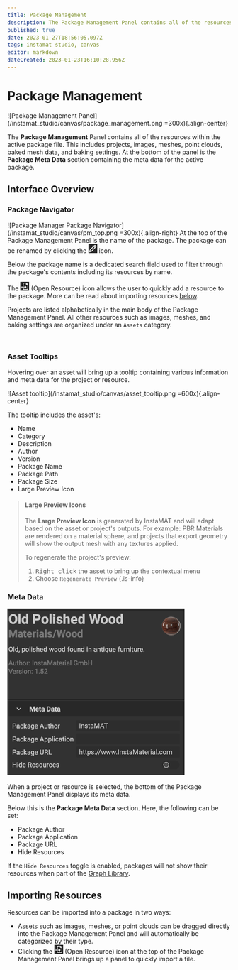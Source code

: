 ```yaml
---
title: Package Management
description: The Package Management Panel contains all of the resources within the active package file. This includes projects, images, meshes, point clouds, baked mesh data, and baking settings.
published: true
date: 2023-01-27T18:56:05.097Z
tags: instamat studio, canvas
editor: markdown
dateCreated: 2023-01-23T16:10:28.956Z
---
```


# Package Management

![Package Management Panel](/instamat_studio/canvas/package_management.png =300x){.align-center}

The **Package Management** Panel contains all of the resources within the active package file. This includes projects, images, meshes, point clouds, baked mesh data, and baking settings. At the bottom of the panel is the **Package Meta Data** section containing the meta data for the active package.

## Interface Overview

### Package Navigator

![Package Manager Package Navigator](/instamat_studio/canvas/pm_top.png =300x){.align-right} At the top of the Package Management Panel is the name of the package. The package can be renamed by clicking the ![Pencil Icon](/instamat_studio/canvas/pencil_icon.png) icon.

Below the package name is a dedicated search field used to filter through the package's contents including its resources by name.

The ![Open Resource](/instamat_studio/canvas/open_resource_icon.png) (Open Resource) icon allows the user to quickly add a resource to the package. More can be read about importing resources <a href="#importing-resources">below</a>.

Projects are listed alphabetically in the main body of the Package Management Panel. All other resources such as images, meshes, and baking settings are organized under an `Assets` category.

<br style="clear: right;"/>

### Asset Tooltips

Hovering over an asset will bring up a tooltip containing various information and meta data for the project or resource.

![Asset tooltip](/instamat_studio/canvas/asset_tooltip.png =600x){.align-center}

The tooltip includes the asset's:

- Name
- Category
- Description
- Author
- Version
- Package Name
- Package Path
- Package Size
- Large Preview Icon

> #### Large Preview Icons
> The **Large Preview Icon** is generated by InstaMAT and will adapt based on the asset or project's outputs. For example: PBR Materials are rendered on a material sphere, and projects that export geometry will show the output mesh with any textures applied.
>
> To regenerate the project's preview:
>
> 1. <kbd>Right click</kbd> the asset to bring up the contextual menu
> 2. Choose `Regenerate Preview`
{.is-info}

### Meta Data

<img src="/instamat_studio/canvas/pm_bottom.png" width="400"/>

When a project or resource is selected, the bottom of the Package Management Panel displays its meta data.

Below this is the **Package Meta Data** section. Here, the following can be set:

- Package Author
- Package Application
- Package URL
- Hide Resources

If the `Hide Resources` toggle is enabled, packages will not show their resources when part of the <a href="">Graph Library</a>.

## Importing Resources

Resources can be imported into a package in two ways:

- Assets such as images, meshes, or point clouds can be dragged directly into the Package Management Panel and will automatically be categorized by their type.
- Clicking the ![Open Resource Icon](/instamat_studio/canvas/open_resource_icon.png) (Open Resource) icon at the top of the Package Management Panel brings up a panel to quickly import a file.